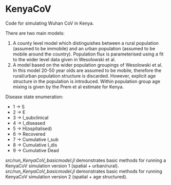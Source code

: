 # KenyaCoV

Code for simulating Wuhan CoV in Kenya.

There are two main models:
1. A county level model which distinguishes between a rural population (assumed to be immobile) and an urban population (assumed to be mobile around the country). Population flux is parameterised using a fit to the wider level data given in Wesolowski et al.
2. A model based on the wider population groupings of Wesolowski et al. In this model 20-50 year olds are assumed to be mobile, therefore the rural/urban population structure is discarded. However, explicit age structure in the population is introduced. Within population group age mixing is given by the Prem et al estimate for Kenya.

Disease state enumeration:
* 1 -> S
* 2 -> E
* 3 -> I_subclinical
* 4 -> I_diseased
* 5 -> H(ospitalised)
* 6 -> Recovered
* 7 -> Cumulative I_sub
* 8 -> Cumulative I_dis
* 9 -> Cumulative Dead

*src/run_KenyaCoV_basicmodel.jl* demonstrates basic methods for running a KenyaCoV simulation version 1 (spatial + urban/rural). *src/run_KenyaCoV_basicmodel.jl* demonstrates basic methods for running KenyaCoV simulation version 2 (spatial + age structured).
